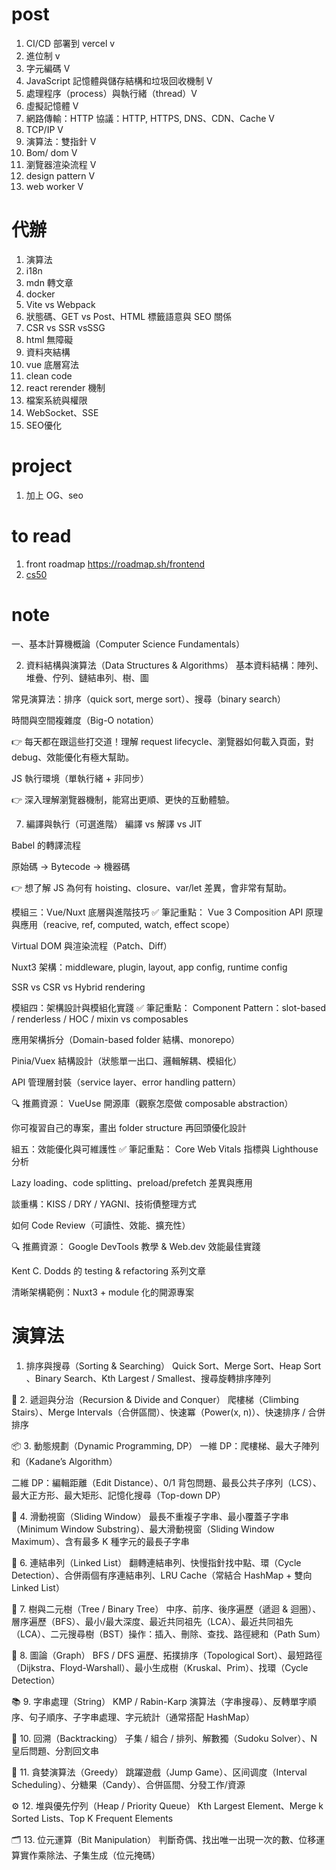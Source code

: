 # post

1. CI/CD 部署到 vercel v
2. 進位制 v
3. 字元編碼 V
4. JavaScript 記憶體與儲存結構和垃圾回收機制 V
5. 處理程序（process）與執行緒（thread）V
6. 虛擬記憶體 V
7. 網路傳輸：HTTP 協議：HTTP, HTTPS, DNS、CDN、Cache V
8. TCP/IP V
9. 演算法：雙指針 V
10. Bom/ dom V
11. 瀏覽器渲染流程 V
12. design pattern V
13. web worker V

# 代辦

1. 演算法
2. i18n
3. mdn 轉文章
4. docker
5. Vite vs Webpack
6. 狀態碼、GET vs Post、HTML 標籤語意與 SEO 關係
7. CSR vs SSR vsSSG
8. html 無障礙
9. 資料夾結構
10. vue 底層寫法
11. clean code
12. react rerender 機制
13. 檔案系統與權限
14. WebSocket、SSE
15. SEO優化

# project

1. 加上 OG、seo

# to read

1. front roadmap https://roadmap.sh/frontend
2. [cs50](https://www.edx.org/learn/computer-science/harvard-university-cs50-s-introduction-to-computer-science)

# note

一、基本計算機概論（Computer Science Fundamentals）

2. 資料結構與演算法（Data Structures & Algorithms）
   基本資料結構：陣列、堆疊、佇列、鏈結串列、樹、圖

常見演算法：排序（quick sort, merge sort）、搜尋（binary search）

時間與空間複雜度（Big-O notation）

👉 每天都在跟這些打交道！理解 request lifecycle、瀏覽器如何載入頁面，對 debug、效能優化有極大幫助。

JS 執行環境（單執行緒 + 非同步）

👉 深入理解瀏覽器機制，能寫出更順、更快的互動體驗。

7. 編譯與執行（可選進階）
   編譯 vs 解譯 vs JIT

Babel 的轉譯流程

原始碼 → Bytecode → 機器碼

👉 想了解 JS 為何有 hoisting、closure、var/let 差異，會非常有幫助。

模組三：Vue/Nuxt 底層與進階技巧
✅ 筆記重點：
Vue 3 Composition API 原理與應用（reacive, ref, computed, watch, effect scope）

Virtual DOM 與渲染流程（Patch、Diff）

Nuxt3 架構：middleware, plugin, layout, app config, runtime config

SSR vs CSR vs Hybrid rendering

模組四：架構設計與模組化實踐
✅ 筆記重點：
Component Pattern：slot-based / renderless / HOC / mixin vs composables

應用架構拆分（Domain-based folder 結構、monorepo）

Pinia/Vuex 結構設計（狀態單一出口、邏輯解耦、模組化）

API 管理層封裝（service layer、error handling pattern）

🔍 推薦資源：
VueUse 開源庫（觀察怎麼做 composable abstraction）

你可複習自己的專案，畫出 folder structure 再回頭優化設計

組五：效能優化與可維護性
✅ 筆記重點：
Core Web Vitals 指標與 Lighthouse 分析

Lazy loading、code splitting、preload/prefetch 差異與應用

談重構：KISS / DRY / YAGNI、技術債整理方式

如何 Code Review（可讀性、效能、擴充性）

🔍 推薦資源：
Google DevTools 教學 & Web.dev 效能最佳實踐

Kent C. Dodds 的 testing & refactoring 系列文章

清晰架構範例：Nuxt3 + module 化的開源專案

# 演算法

1. 排序與搜尋（Sorting & Searching）
   Quick Sort、Merge Sort、Heap Sort 、Binary Search、Kth Largest / Smallest、搜尋旋轉排序陣列

🧱 2. 遞迴與分治（Recursion & Divide and Conquer）
爬樓梯（Climbing Stairs）、Merge Intervals（合併區間）、快速冪（Power(x, n)）、快速排序 / 合併排序

📦 3. 動態規劃（Dynamic Programming, DP）
一維 DP：爬樓梯、最大子陣列和（Kadane’s Algorithm）

二維 DP：編輯距離（Edit Distance）、0/1 背包問題、最長公共子序列（LCS）、最大正方形、最大矩形、記憶化搜尋（Top-down DP）

🔁 4. 滑動視窗（Sliding Window）
最長不重複子字串、最小覆蓋子字串（Minimum Window Substring）、最大滑動視窗（Sliding Window Maximum）、含有最多 K 種字元的最長子字串

🔗 6. 連結串列（Linked List）
翻轉連結串列、快慢指針找中點、環（Cycle Detection）、合併兩個有序連結串列、LRU Cache（常結合 HashMap + 雙向 Linked List）

🌲 7. 樹與二元樹（Tree / Binary Tree）
中序、前序、後序遍歷（遞迴 & 迴圈）、層序遍歷（BFS）、最小/最大深度、最近共同祖先（LCA）、最近共同祖先（LCA）、二元搜尋樹（BST）操作：插入、刪除、查找、路徑總和（Path Sum）

🧭 8. 圖論（Graph）
BFS / DFS 遍歷、拓撲排序（Topological Sort）、最短路徑（Dijkstra、Floyd-Warshall）、最小生成樹（Kruskal、Prim）、找環（Cycle Detection）

📚 9. 字串處理（String）
KMP / Rabin-Karp 演算法（字串搜尋）、反轉單字順序、句子順序、子字串處理、字元統計（通常搭配 HashMap）

🧩 10. 回溯（Backtracking）
子集 / 組合 / 排列、解數獨（Sudoku Solver）、N 皇后問題、分割回文串

🎲 11. 貪婪演算法（Greedy）
跳躍遊戲（Jump Game）、区间调度（Interval Scheduling）、分糖果（Candy）、合併區間、分發工作/資源

⚙️ 12. 堆與優先佇列（Heap / Priority Queue）
Kth Largest Element、Merge k Sorted Lists、Top K Frequent Elements

🗂 13. 位元運算（Bit Manipulation）
判斷奇偶、找出唯一出現一次的數、位移運算實作乘除法、子集生成（位元掩碼）
